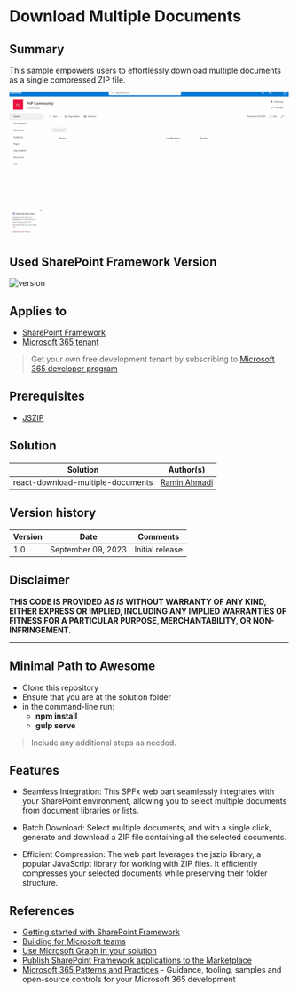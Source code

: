 # Download Multiple Documents 

## Summary

This sample empowers users to effortlessly download multiple documents as a single compressed ZIP file.

![demo](./assets/MultipleDownloadsWebPartDemo.gif)

## Used SharePoint Framework Version

![version](https://img.shields.io/badge/version-1.17.4-green.svg)

## Applies to

- [SharePoint Framework](https://aka.ms/spfx)
- [Microsoft 365 tenant](https://docs.microsoft.com/en-us/sharepoint/dev/spfx/set-up-your-developer-tenant)

> Get your own free development tenant by subscribing to [Microsoft 365 developer program](http://aka.ms/o365devprogram)

## Prerequisites

* [JSZIP](https://github.com/Stuk/jszip)

## Solution

| Solution    | Author(s)                                               |
| ----------- | ------------------------------------------------------- |
| react-download-multiple-documents | [Ramin Ahmadi](https://codingwithramin.com) |

## Version history

| Version | Date             | Comments        |
| ------- | ---------------- | --------------- |
| 1.0     | September 09, 2023 | Initial release |

## Disclaimer

**THIS CODE IS PROVIDED _AS IS_ WITHOUT WARRANTY OF ANY KIND, EITHER EXPRESS OR IMPLIED, INCLUDING ANY IMPLIED WARRANTIES OF FITNESS FOR A PARTICULAR PURPOSE, MERCHANTABILITY, OR NON-INFRINGEMENT.**

---

## Minimal Path to Awesome

- Clone this repository
- Ensure that you are at the solution folder
- in the command-line run:
  - **npm install**
  - **gulp serve**

> Include any additional steps as needed.

## Features

* Seamless Integration: This SPFx web part seamlessly integrates with your SharePoint environment, allowing you to select multiple documents from document libraries or lists.

* Batch Download: Select multiple documents, and with a single click, generate and download a ZIP file containing all the selected documents.

* Efficient Compression: The web part leverages the jszip library, a popular JavaScript library for working with ZIP files. It efficiently compresses your selected documents while preserving their folder structure.

## References

- [Getting started with SharePoint Framework](https://docs.microsoft.com/en-us/sharepoint/dev/spfx/set-up-your-developer-tenant)
- [Building for Microsoft teams](https://docs.microsoft.com/en-us/sharepoint/dev/spfx/build-for-teams-overview)
- [Use Microsoft Graph in your solution](https://docs.microsoft.com/en-us/sharepoint/dev/spfx/web-parts/get-started/using-microsoft-graph-apis)
- [Publish SharePoint Framework applications to the Marketplace](https://docs.microsoft.com/en-us/sharepoint/dev/spfx/publish-to-marketplace-overview)
- [Microsoft 365 Patterns and Practices](https://aka.ms/m365pnp) - Guidance, tooling, samples and open-source controls for your Microsoft 365 development
